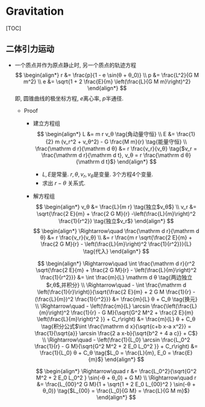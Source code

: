 # Gravitation

[TOC]

## 二体引力运动

- 一个质点并作为原点静止时, 另一个质点的轨迹方程
  $$
  \begin{align*}
    r &= \frac{p}{1 - e \sin(θ + θ_0)}  \\
    p &= \frac{L^2}{G M m^2}  \\
    e &= \sqrt{1 + 2 \frac{E}{m} \left(\frac{L}{G M m}\right)^2}
  \end{align*}
  $$
  即, 圆锥曲线的极坐标方程, $e$离心率, $p$半通径.

  - Proof
    - 建立方程组
      $$
      \begin{align*}
        L &= m r v_θ  \tag{角动量守恒}  \\
        E &= \frac{1}{2} m (v_r^2 + v_θ^2) - G \frac{M m}{r}  \tag{能量守恒}  \\
        \frac{\mathrm d r}{\mathrm d θ} &= r \frac{v_r}{v_θ}  \tag{$v_r = \frac{\mathrm d r}{\mathrm d t}, v_θ = r \frac{\mathrm d θ}{\mathrm d t}$}
      \end{align*}
      $$
      - $L, E$是常量. $r, θ, v_r, v_θ$是变量. 3个方程4个变量.
      - 求出 $r-θ$ 关系式.

    - 解方程组
      $$
      \begin{align*}
        v_θ &= \frac{L}{m r}  \tag{独立$v_θ$}  \\
        v_r &= \sqrt{\frac{2 E}{m} + \frac{2 G M}{r} -\left(\frac{L}{m}\right)^2 \frac{1}{r^2}}  \tag{独立$v_r$}
      \end{align*}
      $$
      $$
      \begin{align*}
        \Rightarrow\quad  \frac{\mathrm d r}{\mathrm d θ} &= r \frac{v_r}{v_θ}  \\
          &= r \frac{m r \sqrt{\frac{2 E}{m} + \frac{2 G M}{r} - \left(\frac{L}{m}\right)^2 \frac{1}{r^2}}}{L}  \tag{代入}
      \end{align*}
      $$

      $$
      \begin{align*}
        \Rightarrow\quad  \int \frac{\mathrm d r}{r^2 \sqrt{\frac{2 E}{m} + \frac{2 G M}{r} - \left(\frac{L}{m}\right)^2 \frac{1}{r^2}}} &= \int \frac{m}{L} \mathrm d θ  \tag{两边独立$r,θ$,并积分}  \\
        \Rightarrow\quad  - \int \frac{\mathrm d \left(\frac{1}{r}\right)}{\sqrt{\frac{2 E}{m} + 2 G M \frac{1}{r} - (\frac{L}{m})^2 \frac{1}{r^2}}} &= \frac{m}{L} θ + C_θ  \tag{换元}  \\
        \Rightarrow\quad  - \left(\frac{m}{L} \arcsin \frac{\left(\frac{L}{m}\right)^2 \frac{1}{r} - G M}{\sqrt{G^2 M^2 + \frac{2 E}{m} \left(\frac{L}{m}\right)^2 }} + C_r\right) &= \frac{m}{L} θ + C_θ  \tag{积分公式$\int \frac{\mathrm d x}{\sqrt{c+b x-a x^2}} = \frac{1}{\sqrt{a}} \arcsin \frac{2 a x-b}{\sqrt{b^2 + 4 a c}} + C$}  \\
        \Rightarrow\quad  - \left(\frac{1}{L_0} \arcsin \frac{L_0^2 \frac{1}{r} - G M}{\sqrt{G^2 M^2 + 2 E_0 L_0^2 }} + C_r\right) &= \frac{1}{L_0} θ + C_θ  \tag{$L_0 = \frac{L}{m}, E_0 = \frac{E}{m}$}
      \end{align*}
      $$

      $$
      \begin{align*}
        \Rightarrow\quad  r &= \frac{L_0^2}{\sqrt{G^2 M^2 + 2 E_0 L_0^2 } \sin(-θ + θ_0) + G M}  \\
        \Rightarrow\quad  r &= \frac{L_{00}^2 G M}{1 + \sqrt{1 + 2 E_0 L_{00}^2 } \sin(-θ + θ_0)}  \tag{$L_{00} = \frac{L_0}{G M} = \frac{L}{G M m}$}
      \end{align*}
      $$
